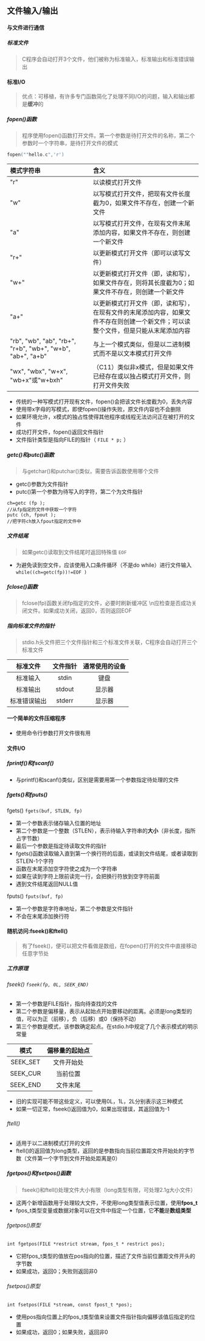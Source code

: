 文件输入/输出
-------
#### 与文件进行通信
##### 标准文件
> C程序会自动打开3个文件，他们被称为标准输入，标准输出和标准错误输出

#### 标准I/O
> 优点：可移植，有许多专门函数简化了处理不同I/O的问题，输入和输出都是**缓冲**的

##### fopen()函数
> 程序使用fopen()函数打开文件。第一个参数是待打开文件的名称，第二个参数时一个字符串，是待打开文件的模式
  ```c
fopen(""hello.c",'r')
  ```
| 模式字符串 | 含义 |
|:----------|:----------|
|     "r"       |       以读模式打开文件     |
|      "w"      |     以写模式打开文件，把现有文件长度截为0，如果文件不存在，创建一个新文件       |
|      "a"    |   以写模式打开文件，在现有文件末尾添加内容，如果文件不存在，则创建一个新文件      |
|       "r+"     |   以更新模式打开文件（即可以读写文件）         |
|      "w+"      |      以更新模式打开文件（即，读和写），如果文件存在，则将其长度截为0；如果文件不存在，则创建一个新文件      |
|     "a+"       |   以更新模式打开文件（即，读和写），在现有文件的末尾添加内容，如果文件不存在则创建一个新文件；可以读整个文件，但是只能从末尾添加内容   |
|   "rb", "wb", "ab", "rb+", "r+b", "wb+", "w+b", "ab+", "a+b"      |         与上一个模式类似，但是以二进制模式而不是以文本模式打开文件   |
|     "wx", "wbx", "w+x", "wb+x"或"w+bxh"    |  （C11）类似非x模式，但是如果文件已经存在或以独占模式打开文件，则打开文件失败 |

- 传统的一种写模式打开现有文件，fopen()会把该文件长度截为0，丢失内容
- 使用带x字母的写模式，即使fopen()操作失败，原文件内容也不会删除
- 如果环境允许，x模式的独占性使得其他程序或线程无法访问正在被打开的文件
- 成功打开文件，fopen()返回文件指针
- 文件指针类型是指向FILE的指针（ `FILE * p;` ）

##### getc()和putc()函数
> 与getchar()和putchar()类似，需要告诉函数使用哪个文件

- getc()参数为文件指针
- putc()第一个参数为待写入的字符，第二个为文件指针
```
ch=getc (fp );
//从fp指定的文件中获取一个字符
putc (ch, fpout );
//把字符ch放入fpout指定的文件中
```

##### 文件结尾
> 如果getc()读取到文件结尾时返回特殊值 `EOF ` 

- 为避免读到空文件，应该使用入口条件循环（不是do while）进行文件输入
 `while((ch=getc(fp))!=EOF )` 

##### fclose()函数
> fclose(fp)函数关闭fp指定的文件，必要时刷新缓冲区
\n应检查是否成功关闭文件。如果成功关闭，返回0，否则返回EOF
##### 指向标准文件的指针
> stdio.h头文件把三个文件指针和三个标准文件关联，C程序会自动打开三个标准文件

| 标准文件 | 文件指针| 通常使用的设备 |
|:----------:|:----------:|:----------:|
|     标准输入     |      stdin      |     键盘       |
|      标准输出      |       stdout     |     显示器       |
|     标准错误输出       |     stderr       |      显示器      |

#### 一个简单的文件压缩程序
- 使用命令行参数打开文件很有用

#### 文件I/O
##### fprintf()和fscanf()
- 与printf()和scanf()类似，区别是需要用第一个参数指定待处理的文件

##### fgets()和fputs()
fgets() `fgets(buf, STLEN, fp)` 
  - 第一个参数表示储存输入位置的地址
  - 第二个参数是一个整数（STLEN），表示待输入字符串的**大小**（非长度，指所占字节数）
  - 最后一个参数是指定待读取文件的指针
  - fgets()函数读取输入直到第一个换行符的后面，或读到文件结尾，或者读取到STLEN-1个字符
  - 函数在末尾添加空字符使之成为一个字符串
  - 如果在读到字符上限前读完一行，会把换行符放到空字符前面
  - 遇到文件结尾返回NULL值

fputs() `fputs(buf, fp)` 
  - 第一个参数是字符串地址，第二个参数是文件指针
  - 不会在末尾添加换行符

#### 随机访问:fseek()和ftell()
> 有了fseek()，便可以把文件看做是数组，在fopen()打开的文件中直接移动任意字节处

##### 工作原理
###### fseek()  `fseek(fp, 0L, SEEK_END)` 

- 第一个参数是FILE指针，指向待查找的文件
- 第二个参数是偏移量，表示从起始点开始要移动的距离。必须是long类型的值，可以为正（前移），负（后移）或0（保持不动）
- 第三个参数是模式，该参数确定起点。在stdio.h中规定了几个表示模式的明示常量

| 模式 | 偏移量的起始点 |
|:----------:|:----------:|
|      SEEK_SET    |    文件开始处        |
|      SEEK_CUR      |       当前位置     |
|       SEEK_END     |      文件末尾      |

- 旧的实现可能不带这些定义，可以使用0L，1L，2L分别表示这三种模式
- 如果一切正常，fseek()返回值为0，如果出现错误，其返回值为-1

###### ftell()
- 适用于以二进制模式打开的文件
- ftell()的返回值为long类型，返回的是参数指向当前位置距文件开始处的字节数（文件第一个字节到文件开始处距离是0）

##### fgetpos()和fsetpos()函数
> fseek()和ftell()处理文件大小有限（long类型有限，可处理2.1g大小文件）

- 这两个新增函数用于处理较大文件，不使用long类型值表示位置，使用**fpos_t**
- fpos_t类型变量或数据对象可以在文件中指定一个位置，它**不能**是**数组类型**

###### fgetpos()原型
 ```
int fgetpos(FILE *restrict stream, fpos_t * restrict pos);
```
- 它把fpos_t类型的值放在pos指向的位置，描述了文件当前位置距文件开头的字节数
- 如果成功，返回0；失败则返回非0

###### fsetpos()原型
```
int fsetpos(FILE *stream, const fpost_t *pos);
```
- 使用pos指向位置上的fpos_t类型值来设置文件指针指向偏移该值后指定的位置
- 如果成功，返回0；如果失败，返回非0


